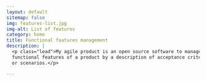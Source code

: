 ```yaml
---
layout: default
sitemap: false
img: features-list.jpg
img-alt: List of features
category: home
title: Functional features management
description: |
  <p class="lead">My agile product is an open source software to manage 
  functional features of a product by a description of acceptance criteria 
  or scenarios.</p>

---
```

